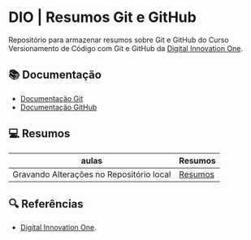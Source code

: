 
# DIO | Resumos Git e GitHub

Repositório para armazenar resumos sobre Git e GitHub do Curso Versionamento de Código com Git e GitHub da [Digital Innovation One](https://www.dio.me/).

## 📚 Documentação 
- [Documentação Git](https://git-scm.com/doc)
- [Documentação GitHub](https://docs.github.com/)

## 💻 Resumos

| aulas | Resumos |
|-------|---------|
| Gravando Alterações no Repositório local | [Resumos]() |

## 🔍 Referências 
- [Digital Innovation One]().